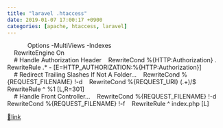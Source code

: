 ```yaml
---
title: "laravel .htaccess"
date: 2019-01-07 17:00:17 +0900
categories: [apache, htaccess, laravel]
---
```


<ifmodule mod_rewrite.c=""></ifmodule>    <ifmodule mod_negotiation.c=""></ifmodule>        Options -MultiViews -Indexes      
    RewriteEngine On  
    # Handle Authorization Header    RewriteCond %{HTTP:Authorization} .    RewriteRule .* - [E=HTTP_AUTHORIZATION:%{HTTP:Authorization}]  
    # Redirect Trailing Slashes If Not A Folder...    RewriteCond %{REQUEST_FILENAME} !-d    RewriteCond %{REQUEST_URI} (.+)/$    RewriteRule ^ %1 [L,R=301]  
    # Handle Front Controller...    RewriteCond %{REQUEST_FILENAME} !-d    RewriteCond %{REQUEST_FILENAME} !-f    RewriteRule ^ index.php [L]  



[🔗link](http://www.mins01.com/mh/tech/read/1235)